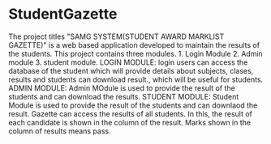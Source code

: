 # StudentGazette
The project titles "SAMG SYSTEM(STUDENT AWARD MARKLIST GAZETTE)" is a web based application developed to maintain the results of the students. This project contains three modules. 1. Login Module 2. Admin module 3. student module. 
LOGIN MODULE: login users can access the database of the student which will provide details about subjects, clases, results and students can download result., which will be useful for students.
ADMIN MODULE: Admin MOdule is used to provide the result of the students and can download the results.
STUDENT MODULE: Student Module is used to provide the result of the students and can downlaod the result.
Gazette can access the results of all students. In this, the result of each candidate is shown in the column of the result. Marks shown in the column of results means pass. 
